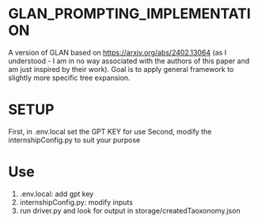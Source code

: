 # GLAN_PROMPTING_IMPLEMENTATION
A version of GLAN based on https://arxiv.org/abs/2402.13064 (as I understood - I am in no way associated with the authors of this paper and am just inspired by their work). Goal is to apply general framework to slightly more specific tree expansion.

# SETUP
First, in .env.local set the GPT KEY for use
Second, modify the internshipConfig.py to suit your purpose

# Use
1) .env.local: add gpt key 
2) internshipConfig.py: modify inputs 
3) run driver.py and look for output in storage/createdTaoxonomy.json